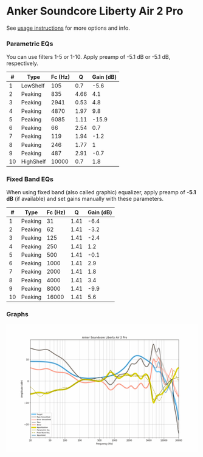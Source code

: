 # Anker Soundcore Liberty Air 2 Pro
See [usage instructions](https://github.com/jaakkopasanen/AutoEq#usage) for more options and info.

### Parametric EQs
You can use filters 1-5 or 1-10. Apply preamp of -5.1 dB or -5.1 dB, respectively.

|   # | Type      |   Fc (Hz) |    Q |   Gain (dB) |
|-----|-----------|-----------|------|-------------|
|   1 | LowShelf  |       105 | 0.7  |        -5.6 |
|   2 | Peaking   |       835 | 4.66 |         4.1 |
|   3 | Peaking   |      2941 | 0.53 |         4.8 |
|   4 | Peaking   |      4870 | 1.97 |         9.8 |
|   5 | Peaking   |      6085 | 1.11 |       -15.9 |
|   6 | Peaking   |        66 | 2.54 |         0.7 |
|   7 | Peaking   |       119 | 1.94 |        -1.2 |
|   8 | Peaking   |       246 | 1.77 |         1   |
|   9 | Peaking   |       487 | 2.91 |        -0.7 |
|  10 | HighShelf |     10000 | 0.7  |         1.8 |

### Fixed Band EQs
When using fixed band (also called graphic) equalizer, apply preamp of **-5.1 dB** (if available) and set gains manually with these parameters.

|   # | Type    |   Fc (Hz) |    Q |   Gain (dB) |
|-----|---------|-----------|------|-------------|
|   1 | Peaking |        31 | 1.41 |        -6.4 |
|   2 | Peaking |        62 | 1.41 |        -3.2 |
|   3 | Peaking |       125 | 1.41 |        -2.4 |
|   4 | Peaking |       250 | 1.41 |         1.2 |
|   5 | Peaking |       500 | 1.41 |        -0.1 |
|   6 | Peaking |      1000 | 1.41 |         2.9 |
|   7 | Peaking |      2000 | 1.41 |         1.8 |
|   8 | Peaking |      4000 | 1.41 |         3.4 |
|   9 | Peaking |      8000 | 1.41 |        -9.9 |
|  10 | Peaking |     16000 | 1.41 |         5.6 |

### Graphs
![](./Anker%20Soundcore%20Liberty%20Air%202%20Pro.png)
